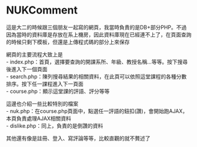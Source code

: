 # NUKComment
<p>
這是大二的時候跟三個朋友一起寫的網頁，我當時負責的是DB+部分PHP。不過因為當時的資料庫是存放在系上機房，因此資料庫現在已經連不上了，在頁面查詢的時候只剩下模板，但還是上傳程式碼的部分上來保存
</p>

<p>
網頁的主要流程大致上是</br>
- index.php：首頁，選擇要查詢的開課系所、年級、教授名稱…等等。按下搜尋後進入下一個頁面</br>
- search.php：陳列搜尋結果的相關資料，在此頁可以依照這堂課程的各種分數排序。按下任一課程進入下一頁面</br>
- course.php：顯示這堂課的評語、評分等等</br>
</p>
<p>
這邊也介紹一些比較特別的檔案</br>
- nuk.php：在course.php頁面中，點選任一評語的鈕扣(讚)，會開始跑AJAX，本頁負責處理AJAX相關資料</br>
- dislike.php：同上，負責的是倒讚的資料</br>
</p>
其他還有像是註冊、登入、寫評論等等，比較直觀的就不贅述了

